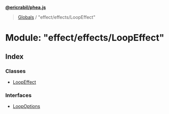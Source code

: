 **[@ericrabil/phea.js](../README.md)**

> [Globals](../README.md) / "effect/effects/LoopEffect"

# Module: "effect/effects/LoopEffect"

## Index

### Classes

* [LoopEffect](../classes/_effect_effects_loopeffect_.loopeffect.md)

### Interfaces

* [LoopOptions](../interfaces/_effect_effects_loopeffect_.loopoptions.md)
